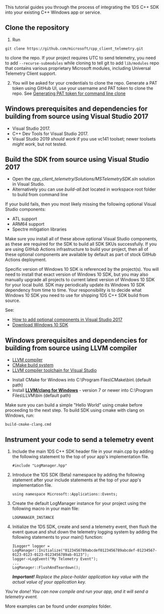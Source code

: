 
This tutorial guides you through the process of integrating the 1DS C++ SDK into your existing C++ Windows app or service.

## **Clone the repository**

1. Run

```git clone https://github.com/microsoft/cpp_client_telemetry.git```

to clone the repo. If your project requires UTC to send telemetry, you need to add `--recurse-submodules` while cloning to tell git to add `lib/modules` repo that contains various proprietary Microsoft modules, including Universal Telemetry Client support.

2. You will be asked for your credentials to clone the repo. Generate a PAT token using GitHub UI, use your username and PAT token to clone the repo. See [Generating PAT token for command line clone](https://help.github.com/en/github/authenticating-to-github/creating-a-personal-access-token-for-the-command-line)

## **Windows prerequisites and dependencies for building from source using Visual Studio 2017**

* Visual Studio 2017.
* C++ Dev Tools for Visual Studio 2017.
* Visual Studio 2019 _should work_ if you use vc141 toolset; newer toolsets _might work_, but not tested.

## **Build the SDK from source using Visual Studio 2017**

* Open the *cpp_client_telemetry/Solutions/MSTelemetrySDK.sln* solution in Visual Studio.
* Alternatively you can use *build-all.bat* located in workspace root folder to build from command line

If your build fails, then you most likely missing the following optional Visual Studio components:
- ATL support
- ARM64 support
- Spectre mitigation libraries

Make sure you install all of these above optional Visual Studio components, as these are required for the SDK to build all SDK SKUs successfully. If you are using GitHub Actions infrastructure to build your project, then all of these optional components are available by default as part of stock GitHub Actions deployment.

Specific version of Windows 10 SDK is referenced by the project(s). You will need to install that exact version of Windows 10 SDK, but you may also manually upgrade all projects to current latest version of Windows 10 SDK for your local build. SDK may periodically update its Windows 10 SDK dependency from time to time. Your responsibility is to decide what Windows 10 SDK you need to use for shipping 1DS C++ SDK build from source.

See:
- [How to add optional components in Visual Studio 2017](https://docs.microsoft.com/en-us/visualstudio/install/modify-visual-studio?view=vs-2017)
- [Download Windows 10 SDK](https://developer.microsoft.com/en-us/windows/downloads/windows-10-sdk)


## **Windows prerequisites and dependencies for building from source using LLVM compiler**

* [LLVM compiler](https://releases.llvm.org/download.html)
* [CMake build system](https://cmake.org/download/)
* [LLVM compiler toolchain for Visual Studio](https://marketplace.visualstudio.com/items?itemName=LLVMExtensions.llvm-toolchain)

- Install CMake for Windows into C:\Program Files\CMake\bin\ (default path)
- Install **[LLVM/clang for Windows](http://releases.llvm.org/7.0.0/LLVM-7.0.0-win64.exe)** - version 7 or newer into C:\Program Files\LLVM\bin (default path)

Make sure you can build a simple "Hello World" using cmake before proceeding to the next step.
To build SDK using cmake with clang on Windows, run:

```build-cmake-clang.cmd```

## **Instrument your code to send a telemetry event**

1. Include the main 1DS C++ SDK header file in your main.cpp by adding the following statement to the top of your app's implementation file.

	```
    #include "LogManager.hpp"
	```
    
2. Introduce the 1DS SDK (Beta) namespace by adding the following statement after your include statements at the top of your app's implementation file.

    ```
    using namespace Microsoft::Applications::Events; 
    ```

3. Create the default LogManager instance for your project using the following macro in your main file:

	```
    LOGMANAGER_INSTANCE
    ```

4. Initialize the 1DS SDK, create and send a telemetry event, then flush the event queue and shut down the telemetry
logging system by adding the following statements to your main() function:

    ```
    ILogger* logger = LogManager::Initialize("0123456789abcdef0123456789abcdef-01234567-0123-0123-0123-0123456789ab-0123");
    logger->LogEvent("My Telemetry Event");
    ...
    LogManager::FlushAndTeardown();
    ```
    _**Important!** Replace the place-holder application key value with the actual value of your application key._

*You're done! You can now compile and run your app, and it will send a telemetry event.*

More examples can be found under *examples* folder.

